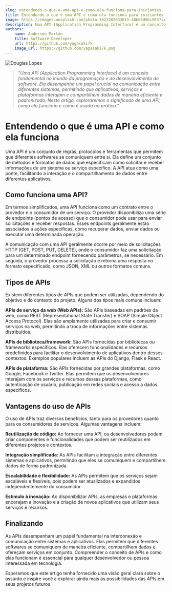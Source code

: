 ```yaml
---
slug: entendendo-o-que-e-uma-api-e-como-ela-funciona-para-iniciantes
title: Entendendo o que é uma API e como ela funciona para iniciantes
image: https://images.unsplash.com/photo-1623282033815-40b05d96c903?ixlib=rb-4.0.3&ixid=M3wxMjA3fDB8MHxwaG90by1wYWdlfHx8fGVufDB8fHx8fA%3D%3D&auto=format&fit=crop&w=1170&q=80
description: Uma API (Application Programming Interface) é um conceito fundamental no mundo da programação e do desenvolvimento de software. Ela desempenha um papel crucial na comunicação entre diferentes sistemas, permitindo que aplicativos, serviços e plataformas interajam e compartilhem dados de maneira eficiente e padronizada.
authors:
    name: Anderson Marlon
    title: Software Developer
    url: https://github.com/yagasaki7k
    image_url: https://github.com/yagasaki7k.png
---
```


![](https://images.unsplash.com/photo-1623282033815-40b05d96c903?ixlib=rb-4.0.3&ixid=M3wxMjA3fDB8MHxwaG90by1wYWdlfHx8fGVufDB8fHx8fA%3D%3D&auto=format&fit=crop&w=1170&q=80 "Douglas Lopes")

> _"Uma API (Application Programming Interface) é um conceito fundamental no mundo da programação e do desenvolvimento de software. Ela desempenha um papel crucial na comunicação entre diferentes sistemas, permitindo que aplicativos, serviços e plataformas interajam e compartilhem dados de maneira eficiente e padronizada. Neste artigo, exploraremos o significado de uma API, como ela funciona e como é usada na prática."_

# Entendendo o que é uma API e como ela funciona

Uma API é um conjunto de regras, protocolos e ferramentas que permitem que diferentes softwares se comuniquem entre si. Ela define um conjunto de métodos e formatos de dados que especificam como solicitar e receber informações de um sistema ou serviço específico. A API atua como uma ponte, facilitando a interação e o compartilhamento de dados entre diferentes aplicativos.

## Como funciona uma API?

Em termos simplificados, uma API funciona como um contrato entre o provedor e o consumidor de um serviço. O provedor disponibiliza uma série de endpoints (pontos de acesso) que o consumidor pode usar para enviar solicitações e receber respostas. Esses endpoints geralmente estão associados a ações específicas, como recuperar dados, enviar dados ou executar uma determinada operação.

A comunicação com uma API geralmente ocorre por meio de solicitações HTTP (GET, POST, PUT, DELETE), onde o consumidor faz uma solicitação para um determinado endpoint fornecendo parâmetros, se necessário. Em seguida, o provedor processa a solicitação e retorna uma resposta no formato especificado, como JSON, XML ou outros formatos comuns.

## Tipos de APIs

Existem diferentes tipos de APIs que podem ser utilizadas, dependendo do objetivo e do contexto do projeto. Alguns dos tipos mais comuns incluem:

**APIs de serviço da web (Web APIs):** São APIs baseadas em padrões da web, como REST (Representational State Transfer) e SOAP (Simple Object Access Protocol). Elas são amplamente utilizadas para criar e consumir serviços na web, permitindo a troca de informações entre sistemas distribuídos.

**APIs de biblioteca/framework:** São APIs fornecidas por bibliotecas ou frameworks específicos. Elas oferecem funcionalidades e recursos predefinidos para facilitar o desenvolvimento de aplicativos dentro desses contextos. Exemplos populares incluem as APIs do Django, Flask e React.

**APIs de plataforma:** São APIs fornecidas por grandes plataformas, como Google, Facebook e Twitter. Elas permitem que os desenvolvedores interajam com os serviços e recursos dessas plataformas, como autenticação de usuário, publicação em redes sociais e acesso a dados específicos.

## Vantagens do uso de APIs
O uso de APIs traz diversos benefícios, tanto para os provedores quanto para os consumidores de serviços. Algumas vantagens incluem:

**Reutilização de código:** Ao fornecer uma API, os desenvolvedores podem criar componentes e funcionalidades que podem ser reutilizados em diferentes projetos e contextos.

**Integração simplificada:** As APIs facilitam a integração entre diferentes sistemas e aplicativos, permitindo que eles se comuniquem e compartilhem dados de forma padronizada.

**Escalabilidade e flexibilidade:** As APIs permitem que os serviços sejam escaláveis e flexíveis, pois podem ser atualizados e expandidos independentemente do consumidor.

**Estímulo à inovação:** Ao disponibilizar APIs, as empresas e plataformas encorajam a inovação e a criação de novos aplicativos que utilizam seus serviços e recursos.

## Finalizando
As APIs desempenham um papel fundamental na interconexão e comunicação entre sistemas e aplicativos. Elas permitem que diferentes softwares se comuniquem de maneira eficiente, compartilhem dados e ofereçam serviços em conjunto. Compreender o conceito de APIs e como elas funcionam é essencial para qualquer desenvolvedor ou pessoa interessada em tecnologia. 

Esperamos que este artigo tenha fornecido uma visão geral clara sobre o assunto e inspire você a explorar ainda mais as possibilidades das APIs em seus projetos futuros.